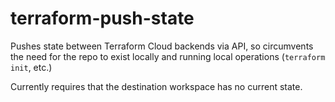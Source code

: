 # terraform-push-state

Pushes state between Terraform Cloud backends via API, so circumvents the need for the repo to exist locally and running local operations (`terraform init`, etc.)

Currently requires that the destination workspace has no current state.


